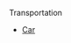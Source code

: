 <head>
    <link rel="stylesheet" type="text/css" media="all" href="/style.css">
</head>

Transportation

* [Car](car.md)